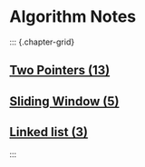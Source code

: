 # Algorithm Notes

::: {.chapter-grid}
## [Two Pointers (13)](two_pointers.html)

## [Sliding Window (5)](sliding_window.html)

## [Linked list (3)](linked_list.html)
:::